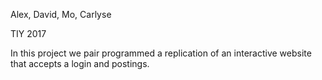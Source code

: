 Alex, David, Mo, Carlyse

TIY 2017

In this project we pair programmed a replication of an interactive website that
accepts a login and postings.
